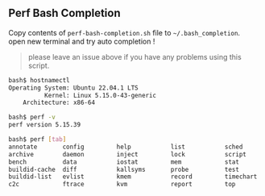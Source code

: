 ## Perf Bash Completion

Copy contents of `perf-bash-completion.sh` file to `~/.bash_completion`.  
open new terminal and try auto completion !

> please leave an issue above if you have any problems using this script.

```sh
bash$ hostnamectl
Operating System: Ubuntu 22.04.1 LTS
          Kernel: Linux 5.15.0-43-generic
    Architecture: x86-64

bash$ perf -v
perf version 5.15.39

bash$ perf [tab]
annotate       config         help           list           sched          trace
archive        daemon         inject         lock           script         version
bench          data           iostat         mem            stat           
buildid-cache  diff           kallsyms       probe          test           
buildid-list   evlist         kmem           record         timechart      
c2c            ftrace         kvm            report         top 
```


